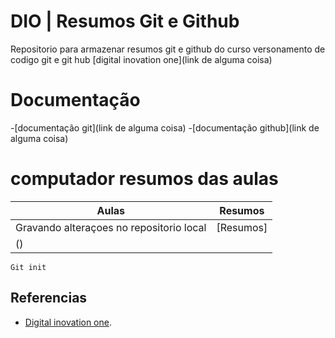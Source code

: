 # DIO  |  Resumos Git e Github
Repositorio para armazenar resumos git e github do curso versonamento de codigo git e git hub
[digital inovation one](link de alguma coisa)

# Documentação
-[documentação git](link de alguma coisa)
-[documentação github](link de alguma coisa)

# computador resumos das aulas

| Aulas | Resumos 
|------|-----------|
|Gravando alteraçoes no repositorio local | [Resumos]
() |
```
Git init 
```

## Referencias
- [Digital inovation one]().

